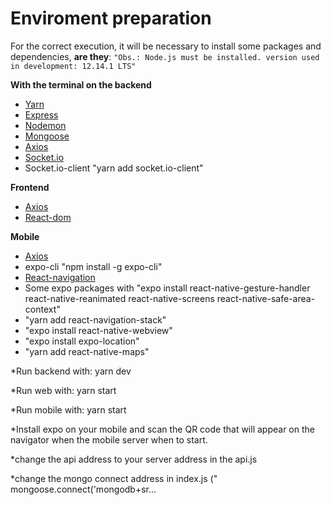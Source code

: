 # Enviroment preparation
For the correct execution, it will be necessary to install some packages and dependencies, **are they**:
`"Obs.: Node.js must be installed.
version used in development: 12.14.1 LTS"`  

**With the terminal on the backend**
- [Yarn](https://yarnpkg.com/pt-BR/docs/install#windows-stable)
- [Express](https://expressjs.com/pt-br/starter/installing.html)
- [Nodemon](https://www.npmjs.com/package/nodemon)
- [Mongoose](https://www.npmjs.com/package/mongoose)
- [Axios](https://www.npmjs.com/package/axios)
- [Socket.io](https://www.npmjs.com/package/socket.io)
- Socket.io-client "yarn add socket.io-client"

**Frontend**
- [Axios](https://www.npmjs.com/package/axios)
- [React-dom](https://www.npmjs.com/package/react-dom)

**Mobile**
- [Axios](https://www.npmjs.com/package/axios)
- expo-cli "npm install -g expo-cli"
- [React-navigation](https://reactnavigation.org/docs/en/getting-started.html)
- Some expo packages with "expo install react-native-gesture-handler react-native-reanimated react-native-screens react-native-safe-area-context"
- "yarn add react-navigation-stack"
- "expo install react-native-webview"
- "expo install expo-location"
- "yarn add react-native-maps"

*Run backend with: yarn dev

*Run web with: yarn start

*Run mobile with: yarn start

*Install expo on your mobile and scan the QR code that will appear on the navigator when the mobile server when to start. 

*change the api address to your server address in the api.js

*change the mongo connect address in index.js (" mongoose.connect('mongodb+sr...
